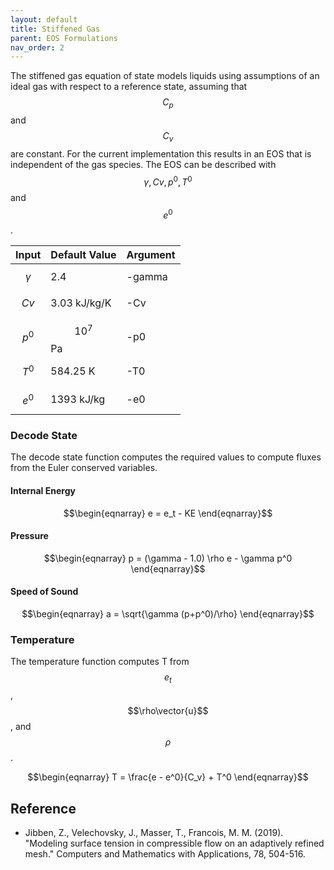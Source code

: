 ```yaml
---
layout: default
title: Stiffened Gas
parent: EOS Formulations
nav_order: 2
---
```


The stiffened gas equation of state models liquids using assumptions of an ideal gas with respect to a reference state, assuming that $$C_p$$ and $$C_v$$ are constant.  For the current implementation this results in an EOS that is independent of the gas species.  The EOS can be described with $$\gamma, Cv, p^0, T^0$$ and $$e^0$$.

| Input     | Default Value | Argument |
| ----------|---------------|----------|
| $$\gamma$$| 2.4           | -gamma   |
| $$Cv$$    | 3.03 kJ/kg/K  | -Cv      |
| $$p^0$$   | $$10^7$$ Pa   | -p0      |
| $$T^0$$   | 584.25 K      | -T0      |
| $$e^0$$   | 1393 kJ/kg    | -e0      |

### Decode State
The decode state function computes the required values to compute fluxes from the Euler conserved variables.

#### Internal Energy
$$\begin{eqnarray}
e = e_t - KE
\end{eqnarray}$$

#### Pressure
$$\begin{eqnarray}
p = (\gamma - 1.0) \rho e - \gamma p^0
\end{eqnarray}$$

#### Speed of Sound
$$\begin{eqnarray}
a = \sqrt{\gamma (p+p^0)/\rho}
\end{eqnarray}$$

### Temperature
The temperature function computes T from $$e_t$$, $$\rho\vector{u}$$, and $$\rho$$.

$$\begin{eqnarray}
T = \frac{e - e^0}{C_v} + T^0
\end{eqnarray}$$

## Reference
- Jibben, Z., Velechovsky, J., Masser, T., Francois, M. M. (2019). "Modeling surface tension in compressible flow on an adaptively refined mesh." Computers and Mathematics with Applications, 78, 504-516.

